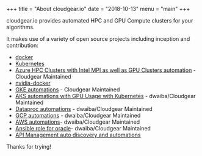+++
title = "About cloudgear.io"
date = "2018-10-13"
menu = "main"
+++

cloudgear.io provides automated HPC and GPU Compute clusters for your algorithms.


It makes use of a variety of open source projects including inception and contribution:

* [docker](https://github.com/docker/docker)
* [Kubernetes](https://github.com/kubernetes/kubernetes)
* [Azure HPC Clusters with Intel MPI as well as GPU Clusters automation](https://cloudgear-io.github.io/azure-bigcompute) - Cloudgear Maintained
* [nvidia-docker](https://github.com/NVIDIA/nvidia-docker)
* [GKE automations](https://cloudgear-io.github.io/gke-terraform) - Cloudgear Maintained
* [AKS automations with GPU Usage with Kubernetes](https://dwaiba.github.io/aks-terraform)  - dwaiba/Cloudgear Maintained
* [Dataproc automations](https://github.com/dwaiba/dataproc-terraform) - dwaiba/Cloudgear Maintained
* [GCP automations](https://dwaiba.github.io/gcp-terraform) - dwaiba/Cloudgear Maintained
* [AWS automations](https://dwaiba.github.io/aws-terraform)- dwaiba/Cloudgear Maintained
* [Ansible role for oracle](https://dwaiba.github.io/oracle)- dwaiba/Cloudgear Maintained
* [API Management auto discovery and automations](https://github.com/apigee/istio-mixer-adapter)


Thanks for trying!
